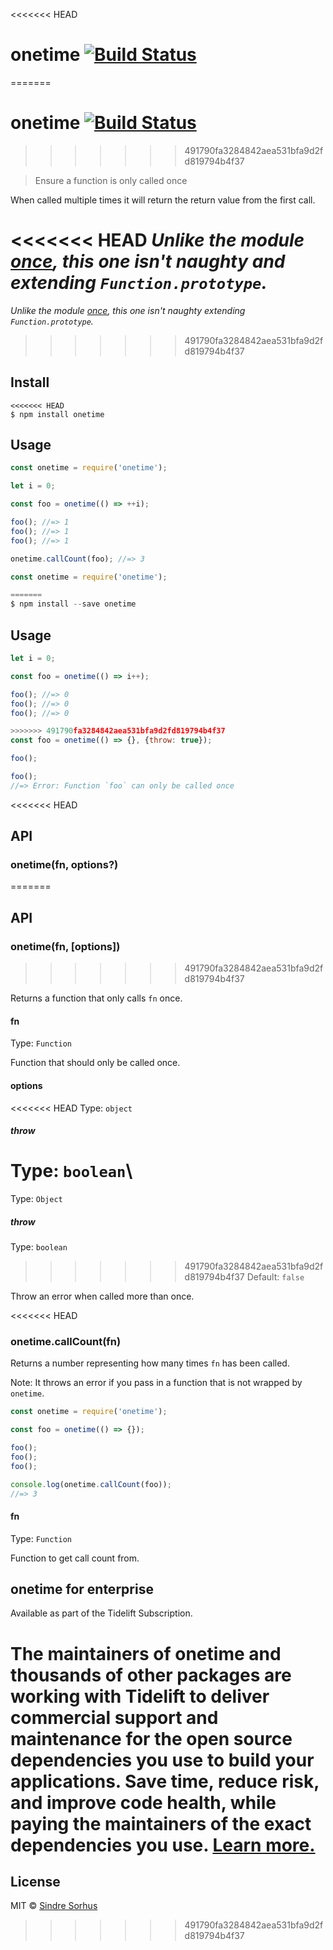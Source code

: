 <<<<<<< HEAD
# onetime [![Build Status](https://travis-ci.com/sindresorhus/onetime.svg?branch=master)](https://travis-ci.com/github/sindresorhus/onetime)
=======
# onetime [![Build Status](https://travis-ci.org/sindresorhus/onetime.svg?branch=master)](https://travis-ci.org/sindresorhus/onetime)
>>>>>>> 491790fa3284842aea531bfa9d2fd819794b4f37

> Ensure a function is only called once

When called multiple times it will return the return value from the first call.

<<<<<<< HEAD
*Unlike the module [once](https://github.com/isaacs/once), this one isn't naughty and extending `Function.prototype`.*
=======
*Unlike the module [once](https://github.com/isaacs/once), this one isn't naughty extending `Function.prototype`.*

>>>>>>> 491790fa3284842aea531bfa9d2fd819794b4f37

## Install

```
<<<<<<< HEAD
$ npm install onetime
```

## Usage

```js
const onetime = require('onetime');

let i = 0;

const foo = onetime(() => ++i);

foo(); //=> 1
foo(); //=> 1
foo(); //=> 1

onetime.callCount(foo); //=> 3
```

```js
const onetime = require('onetime');

=======
$ npm install --save onetime
```


## Usage

```js
let i = 0;

const foo = onetime(() => i++);

foo(); //=> 0
foo(); //=> 0
foo(); //=> 0
```

```js
>>>>>>> 491790fa3284842aea531bfa9d2fd819794b4f37
const foo = onetime(() => {}, {throw: true});

foo();

foo();
//=> Error: Function `foo` can only be called once
```

<<<<<<< HEAD
## API

### onetime(fn, options?)
=======

## API

### onetime(fn, [options])
>>>>>>> 491790fa3284842aea531bfa9d2fd819794b4f37

Returns a function that only calls `fn` once.

#### fn

Type: `Function`

Function that should only be called once.

#### options

<<<<<<< HEAD
Type: `object`

##### throw

Type: `boolean`\
=======
Type: `Object`

##### throw

Type: `boolean`<br>
>>>>>>> 491790fa3284842aea531bfa9d2fd819794b4f37
Default: `false`

Throw an error when called more than once.

<<<<<<< HEAD
### onetime.callCount(fn)

Returns a number representing how many times `fn` has been called.

Note: It throws an error if you pass in a function that is not wrapped by `onetime`.

```js
const onetime = require('onetime');

const foo = onetime(() => {});

foo();
foo();
foo();

console.log(onetime.callCount(foo));
//=> 3
```

#### fn

Type: `Function`

Function to get call count from.

## onetime for enterprise

Available as part of the Tidelift Subscription.

The maintainers of onetime and thousands of other packages are working with Tidelift to deliver commercial support and maintenance for the open source dependencies you use to build your applications. Save time, reduce risk, and improve code health, while paying the maintainers of the exact dependencies you use. [Learn more.](https://tidelift.com/subscription/pkg/npm-onetime?utm_source=npm-onetime&utm_medium=referral&utm_campaign=enterprise&utm_term=repo)
=======

## License

MIT © [Sindre Sorhus](https://sindresorhus.com)
>>>>>>> 491790fa3284842aea531bfa9d2fd819794b4f37
